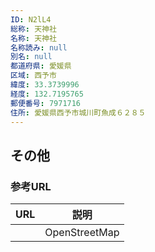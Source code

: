 ```yaml
---
ID: N2lL4
総称: 天神社
名称: 天神社
名称読み: null
別名: null
都道府県: 愛媛県
区域: 西予市
緯度: 33.3739996
経度: 132.7195765
郵便番号: 7971716
住所: 愛媛県西予市城川町魚成６２８５
---
```


## その他

### 参考URL

| URL | 説明          |
| --- | ------------- |
|     | OpenStreetMap |
